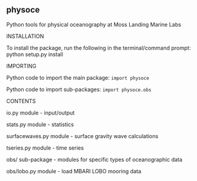 physoce 
-------
Python tools for physical oceanography at Moss Landing Marine Labs

INSTALLATION

To install the package, run the following in the terminal/command prompt:
python setup.py install

IMPORTING

Python code to import the main package:
```import physoce```

Python code to import sub-packages:
```import physoce.obs```

CONTENTS

io.py module         	- input/output 

stats.py module         - statistics

surfacewaves.py module  - surface gravity wave calculations

tseries.py module  		- time series 

obs/ sub-package        - modules for specific types of oceanographic data

obs/lobo.py module      - load MBARI LOBO mooring data